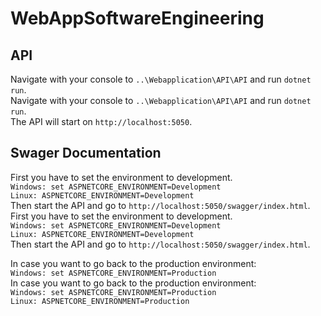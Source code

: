 # WebAppSoftwareEngineering

## API

Navigate with your console to `..\Webapplication\API\API` and run `dotnet run`.<br/>
Navigate with your console to `..\Webapplication\API\API` and run `dotnet run`.<br/>
The API will start on `http://localhost:5050`.<br/>

## Swager Documentation

First you have to set the environment to development.<br/> 
    `Windows: set ASPNETCORE_ENVIRONMENT=Development`<br/>
    `Linux: ASPNETCORE_ENVIRONMENT=Development`<br/>
Then start the API and go to `http://localhost:5050/swagger/index.html`.<br/>
First you have to set the environment to development.<br/> 
    `Windows: set ASPNETCORE_ENVIRONMENT=Development`<br/>
    `Linux: ASPNETCORE_ENVIRONMENT=Development`<br/>
    Then start the API and go to `http://localhost:5050/swagger/index.html`.<br/>

In case you want to go back to the production environment:<br/>
    `Windows: set ASPNETCORE_ENVIRONMENT=Production`<br/>
In case you want to go back to the production environment:<br/>
    `Windows: set ASPNETCORE_ENVIRONMENT=Production`<br/>
    `Linux: ASPNETCORE_ENVIRONMENT=Production`<br/>
